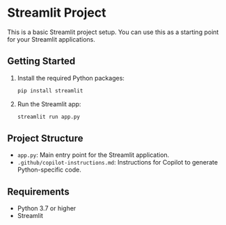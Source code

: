 # Streamlit Project

This is a basic Streamlit project setup. You can use this as a starting point for your Streamlit applications.

## Getting Started

1. Install the required Python packages:
   ```bash
   pip install streamlit
   ```

2. Run the Streamlit app:
   ```bash
   streamlit run app.py
   ```

## Project Structure

- `app.py`: Main entry point for the Streamlit application.
- `.github/copilot-instructions.md`: Instructions for Copilot to generate Python-specific code.

## Requirements

- Python 3.7 or higher
- Streamlit
